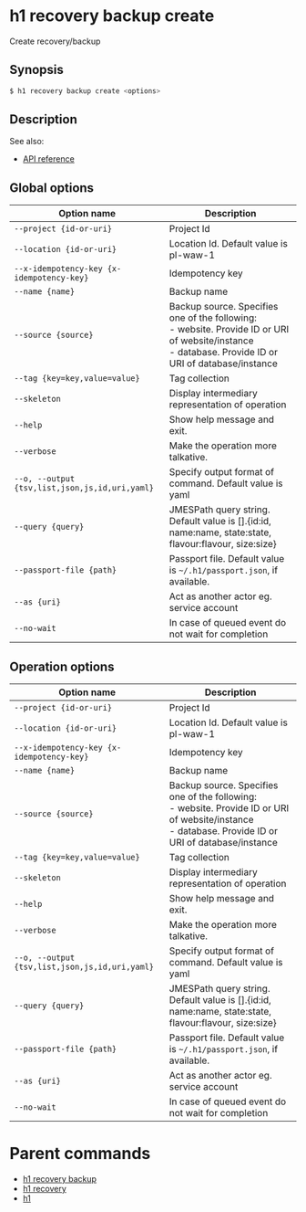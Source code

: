 
# h1 recovery backup create

Create recovery/backup

## Synopsis

```bash
$ h1 recovery backup create <options>
```

## Description

See also:

* [API reference](https://api.hyperone.com/v2/docs#operation/recovery_project_backup_create)

## Global options

| Option name                                        | Description                                                                                                                                               |
| -------------------------------------------------- | --------------------------------------------------------------------------------------------------------------------------------------------------------- |
| ```--project {id-or-uri}```                        | Project Id                                                                                                                                                |
| ```--location {id-or-uri}```                       | Location Id. Default value is pl-waw-1                                                                                                                    |
| ```--x-idempotency-key {x-idempotency-key}```      | Idempotency key                                                                                                                                           |
| ```--name {name}```                                | Backup name                                                                                                                                               |
| ```--source {source}```                            | Backup source. Specifies one of the following: <br>- website. Provide ID or URI of website/instance<br>- database. Provide ID or URI of database/instance |
| ```--tag {key=key,value=value}```                  | Tag collection                                                                                                                                            |
| ```--skeleton```                                   | Display intermediary representation of operation                                                                                                          |
| ```--help```                                       | Show help message and exit.                                                                                                                               |
| ```--verbose```                                    | Make the operation more talkative.                                                                                                                        |
| ```--o, --output {tsv,list,json,js,id,uri,yaml}``` | Specify output format of command. Default value is yaml                                                                                                   |
| ```--query {query}```                              | JMESPath query string. Default value is [].\{id:id, name:name, state:state, flavour:flavour, size:size\}                                                  |
| ```--passport-file {path}```                       | Passport file. Default value is ```~/.h1/passport.json```, if available.                                                                                  |
| ```--as {uri}```                                   | Act as another actor eg. service account                                                                                                                  |
| ```--no-wait```                                    | In case of queued event do not wait for completion                                                                                                        |

## Operation options

| Option name                                        | Description                                                                                                                                               |
| -------------------------------------------------- | --------------------------------------------------------------------------------------------------------------------------------------------------------- |
| ```--project {id-or-uri}```                        | Project Id                                                                                                                                                |
| ```--location {id-or-uri}```                       | Location Id. Default value is pl-waw-1                                                                                                                    |
| ```--x-idempotency-key {x-idempotency-key}```      | Idempotency key                                                                                                                                           |
| ```--name {name}```                                | Backup name                                                                                                                                               |
| ```--source {source}```                            | Backup source. Specifies one of the following: <br>- website. Provide ID or URI of website/instance<br>- database. Provide ID or URI of database/instance |
| ```--tag {key=key,value=value}```                  | Tag collection                                                                                                                                            |
| ```--skeleton```                                   | Display intermediary representation of operation                                                                                                          |
| ```--help```                                       | Show help message and exit.                                                                                                                               |
| ```--verbose```                                    | Make the operation more talkative.                                                                                                                        |
| ```--o, --output {tsv,list,json,js,id,uri,yaml}``` | Specify output format of command. Default value is yaml                                                                                                   |
| ```--query {query}```                              | JMESPath query string. Default value is [].\{id:id, name:name, state:state, flavour:flavour, size:size\}                                                  |
| ```--passport-file {path}```                       | Passport file. Default value is ```~/.h1/passport.json```, if available.                                                                                  |
| ```--as {uri}```                                   | Act as another actor eg. service account                                                                                                                  |
| ```--no-wait```                                    | In case of queued event do not wait for completion                                                                                                        |

# Parent commands

* [h1 recovery backup](./../README.md)
* [h1 recovery](./../../README.md)
* [h1](./../../../README.md)

